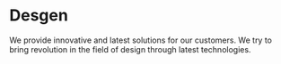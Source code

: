 # Desgen
We provide innovative and latest solutions for our customers. We try to bring revolution in the field of design through latest technologies.
